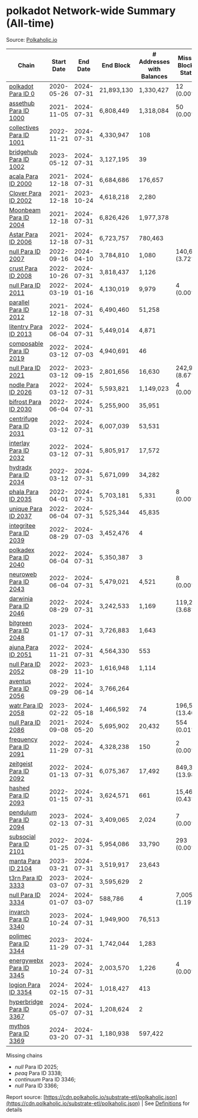 # polkadot Network-wide Summary (All-time)

Source: [Polkaholic.io](https://polkaholic.io)


| Chain            | Start Date | End Date | End Block | # Addresses with Balances | Missing Blocks / Status |
| ---------------- | ---------- | ---------| --------- | ------------------------- | ----------------------- |
| [polkadot Para ID 0](/polkadot/0-polkadot) | 2020-05-26 | 2024-07-31 | 21,893,130 |  1,330,427 | 12 (0.00%)  |
| [assethub Para ID 1000](/polkadot/1000-assethub) | 2021-11-05 | 2024-07-31 | 6,808,449 |  1,318,084 | 50 (0.00%)  |
| [collectives Para ID 1001](/polkadot/1001-collectives) | 2022-11-21 | 2024-07-31 | 4,330,947 |  108 |    |
| [bridgehub Para ID 1002](/polkadot/1002-bridgehub) | 2023-05-12 | 2024-07-31 | 3,127,195 |  39 |    |
| [acala Para ID 2000](/polkadot/2000-acala) | 2021-12-18 | 2024-07-31 | 6,684,686 |  176,657 |    |
| [Clover Para ID 2002](/polkadot/2002-clover) | 2021-12-18 | 2023-10-24 | 4,618,218 |  2,280 |    |
| [Moonbeam Para ID 2004](/polkadot/2004-moonbeam) | 2021-12-18 | 2024-07-31 | 6,826,426 |  1,977,378 |    |
| [Astar Para ID 2006](/polkadot/2006-astar) | 2021-12-18 | 2024-07-31 | 6,723,757 |  780,463 |    |
| [null Para ID 2007](/polkadot/2007-kapex) | 2022-09-16 | 2024-04-10 | 3,784,810 |  1,080 | 140,668 (3.72%)  |
| [crust Para ID 2008](/polkadot/2008-crust) | 2022-10-26 | 2024-07-31 | 3,818,437 |  1,126 |    |
| [null Para ID 2011](/polkadot/2011-equilibrium) | 2022-03-19 | 2024-01-16 | 4,130,019 |  9,979 | 4 (0.00%)  |
| [parallel Para ID 2012](/polkadot/2012-parallel) | 2021-12-18 | 2024-07-31 | 6,490,460 |  51,258 |    |
| [litentry Para ID 2013](/polkadot/2013-litentry) | 2022-06-04 | 2024-07-31 | 5,449,014 |  4,871 |    |
| [composable Para ID 2019](/polkadot/2019-composable) | 2022-03-12 | 2024-07-03 | 4,940,691 |  46 |    |
| [null Para ID 2021](/polkadot/2021-efinity) | 2022-03-12 | 2023-09-15 | 2,801,656 |  16,630 | 242,949 (8.67%)  |
| [nodle Para ID 2026](/polkadot/2026-nodle) | 2022-03-12 | 2024-07-31 | 5,593,821 |  1,149,023 | 4 (0.00%)  |
| [bifrost Para ID 2030](/polkadot/2030-bifrost) | 2022-06-04 | 2024-07-31 | 5,255,900 |  35,951 |    |
| [centrifuge Para ID 2031](/polkadot/2031-centrifuge) | 2022-03-12 | 2024-07-31 | 6,007,039 |  53,531 |    |
| [interlay Para ID 2032](/polkadot/2032-interlay) | 2022-03-12 | 2024-07-31 | 5,805,917 |  17,572 |    |
| [hydradx Para ID 2034](/polkadot/2034-hydradx) | 2022-03-12 | 2024-07-31 | 5,671,099 |  34,282 |    |
| [phala Para ID 2035](/polkadot/2035-phala) | 2022-04-01 | 2024-07-31 | 5,703,181 |  5,331 | 8 (0.00%)  |
| [unique Para ID 2037](/polkadot/2037-unique) | 2022-06-04 | 2024-07-31 | 5,525,344 |  45,835 |    |
| [integritee Para ID 2039](/polkadot/2039-integritee) | 2022-08-29 | 2024-07-03 | 3,452,476 |  4 |    |
| [polkadex Para ID 2040](/polkadot/2040-polkadex) | 2022-06-04 | 2024-07-31 | 5,350,387 |  3 |    |
| [neuroweb Para ID 2043](/polkadot/2043-neuroweb) | 2022-06-04 | 2024-07-31 | 5,479,021 |  4,521 | 8 (0.00%)  |
| [darwinia Para ID 2046](/polkadot/2046-darwinia) | 2022-08-29 | 2024-07-31 | 3,242,533 |  1,169 | 119,220 (3.68%)  |
| [bitgreen Para ID 2048](/polkadot/2048-bitgreen) | 2023-01-17 | 2024-07-31 | 3,726,883 |  1,643 |    |
| [ajuna Para ID 2051](/polkadot/2051-ajuna) | 2022-11-21 | 2024-07-31 | 4,564,330 |  553 |    |
| [null Para ID 2052](/polkadot/2052-polkadot-parathread-2052) | 2022-08-29 | 2023-11-10 | 1,616,948 |  1,114 |    |
| [aventus Para ID 2056](/polkadot/2056-aventus) | 2022-09-29 | 2024-06-14 | 3,766,264 |   |    |
| [watr Para ID 2058](/polkadot/2058-watr) | 2023-02-22 | 2024-05-18 | 1,466,592 |  74 | 196,567 (13.40%)  |
| [null Para ID 2086](/polkadot/2086-kilt) | 2021-09-08 | 2024-05-20 | 5,695,902 |  20,432 | 554 (0.01%)  |
| [frequency Para ID 2091](/polkadot/2091-frequency) | 2022-11-29 | 2024-07-31 | 4,328,238 |  150 | 2 (0.00%)  |
| [zeitgeist Para ID 2092](/polkadot/2092-zeitgeist) | 2022-01-13 | 2024-07-31 | 6,075,367 |  17,492 | 849,383 (13.98%)  |
| [hashed Para ID 2093](/polkadot/2093-hashed) | 2022-01-15 | 2024-07-31 | 3,624,571 |  661 | 15,466 (0.43%)  |
| [pendulum Para ID 2094](/polkadot/2094-pendulum) | 2023-02-13 | 2024-07-31 | 3,409,065 |  2,024 | 7 (0.00%)  |
| [subsocial Para ID 2101](/polkadot/2101-subsocial) | 2022-01-25 | 2024-07-31 | 5,954,086 |  33,790 | 293 (0.00%)  |
| [manta Para ID 2104](/polkadot/2104-manta) | 2023-03-21 | 2024-07-31 | 3,519,917 |  23,643 |    |
| [t3rn Para ID 3333](/polkadot/3333-t3rn) | 2023-03-07 | 2024-07-31 | 3,595,629 |  2 |    |
| [null Para ID 3334](/polkadot/3334-polkadot-parathread-3334) | 2024-01-07 | 2024-03-07 | 588,786 |  4 | 7,005 (1.19%)  |
| [invarch Para ID 3340](/polkadot/3340-invarch) | 2023-10-24 | 2024-07-31 | 1,949,900 |  76,513 |    |
| [polimec Para ID 3344](/polkadot/3344-polimec) | 2023-11-29 | 2024-07-31 | 1,742,044 |  1,283 |    |
| [energywebx Para ID 3345](/polkadot/3345-energywebx) | 2023-10-24 | 2024-07-31 | 2,003,570 |  1,226 | 4 (0.00%)  |
| [logion Para ID 3354](/polkadot/3354-logion) | 2024-02-15 | 2024-07-31 | 1,018,427 |  413 |    |
| [hyperbridge Para ID 3367](/polkadot/3367-hyperbridge) | 2024-05-07 | 2024-07-31 | 1,208,624 |  2 |    |
| [mythos Para ID 3369](/polkadot/3369-mythos) | 2024-03-20 | 2024-07-31 | 1,180,938 |  597,422 |    |

Missing chains


* *null* Para ID 2025; 
* *peaq* Para ID 3338; 
* *continuum* Para ID 3346; 
* *null* Para ID 3366; 

Report source: [https://cdn.polkaholic.io/substrate-etl/polkaholic.json](https://cdn.polkaholic.io/substrate-etl/polkaholic.json) | See [Definitions](/DEFINITIONS.md) for details
